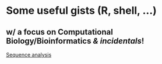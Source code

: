 # Some useful gists (R, shell, ...)
## w/ a focus on Computational Biology/Bioinformatics _& incidentals_!

[Sequence analysis](/sequence-analysis)
